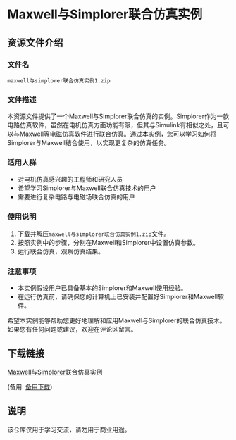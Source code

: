 # Maxwell与Simplorer联合仿真实例

## 资源文件介绍

### 文件名
`maxwell与simplorer联合仿真实例1.zip`

### 文件描述
本资源文件提供了一个Maxwell与Simplorer联合仿真的实例。Simplorer作为一款电路仿真软件，虽然在电机仿真方面功能有限，但其与Simulink有相似之处，且可以与Maxwell等电磁仿真软件进行联合仿真。通过本实例，您可以学习如何将Simplorer与Maxwell结合使用，以实现更复杂的仿真任务。

### 适用人群
- 对电机仿真感兴趣的工程师和研究人员
- 希望学习Simplorer与Maxwell联合仿真技术的用户
- 需要进行复杂电路与电磁场联合仿真的用户

### 使用说明
1. 下载并解压`maxwell与simplorer联合仿真实例1.zip`文件。
2. 按照实例中的步骤，分别在Maxwell和Simplorer中设置仿真参数。
3. 运行联合仿真，观察仿真结果。

### 注意事项
- 本实例假设用户已具备基本的Simplorer和Maxwell使用经验。
- 在运行仿真前，请确保您的计算机上已安装并配置好Simplorer和Maxwell软件。

希望本实例能够帮助您更好地理解和应用Maxwell与Simplorer的联合仿真技术。如果您有任何问题或建议，欢迎在评论区留言。

## 下载链接
[Maxwell与Simplorer联合仿真实例](https://pan.quark.cn/s/4a800e949fae) 

(备用: [备用下载](https://pan.baidu.com/s/1RDAsp2bIriZDIP4y-Q8duQ?pwd=t8fu))

## 说明

该仓库仅用于学习交流，请勿用于商业用途。
